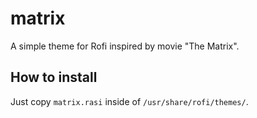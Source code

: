 # matrix
A simple theme for Rofi inspired by movie "The Matrix". 

## How to install

Just copy `matrix.rasi` inside of `/usr/share/rofi/themes/`.
